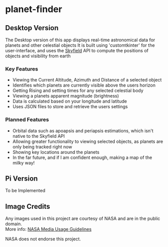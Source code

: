 # planet-finder

## Desktop Version
The Desktop version of this app displays real-time astronomical data for planets and other celestial objects
It is built using 'customtkinter' for the user-interface, and uses the [Skyfield](https://rhodesmill.org/skyfield/) API to compute the positions of objects and visibility from earth

### Key Features
- Viewing the Current Altitude, Azimuth and Distance of a selected object
- Identifies which planets are currently visible above the users horizon
- Getting Rising and setting times for any selected celestial body
- Viewing a planets apparent magnitude (brightness)
- Data is calculated based on your longitude and latitude
- Uses JSON files to store and retrieve the users settings

### Planned Features
- Orbital data such as apoapsis and periapsis estimations, which isn't native to the Skyfield API
- Allowing greater functionality to viewing selected objects, as planets are only being tracked right now
- Showing key locations around the planets
- In the far future, and if I am confident enough, making a map of the milky way!
## Pi Version
To be Implemented


## Image Credits

Any images used in this project are courtesy of NASA and are in the public domain.  
More info: [NASA Media Usage Guidelines](https://www.nasa.gov/multimedia/guidelines/index.html)

NASA does not endorse this project.